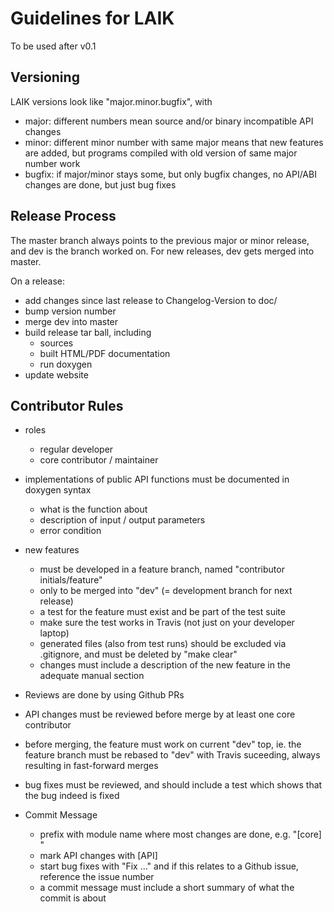 # Guidelines for LAIK

To be used after v0.1

## Versioning

LAIK versions look like "major.minor.bugfix", with
* major: different numbers mean source and/or binary incompatible API changes
* minor: different minor number with same major means that new features are
  added, but programs compiled with old version of same major number work
* bugfix: if major/minor stays some, but only bugfix changes, no API/ABI
  changes are done, but just bug fixes

## Release Process

The master branch always points to the previous major or minor release,
and dev is the branch worked on. For new releases, dev gets merged into
master.

On a release:
* add changes since last release to Changelog-Version to doc/
* bump version number
* merge dev into master
* build release tar ball, including
  * sources
  * built HTML/PDF documentation
  * run doxygen
* update website

## Contributor Rules

* roles
  * regular developer
  * core contributor / maintainer

* implementations of public API functions must be documented in doxygen syntax
  * what is the function about
  * description of input / output parameters
  * error condition
  
* new features
  * must be developed in a feature branch, named "contributor initials/feature"
  * only to be merged into "dev" (= development branch for next release)
  * a test for the feature must exist and be part of the test suite
  * make sure the test works in Travis (not just on your developer laptop)
  * generated files (also from test runs) should be excluded via .gitignore, and
    must be deleted by "make clear"
  * changes must include a description of the new feature in the adequate manual section
  
* Reviews are done by using Github PRs

* API changes must be reviewed before merge by at least one core contributor

* before merging, the feature must work on current "dev" top, ie. the feature branch must be rebased to "dev" with Travis suceeding, always resulting in fast-forward merges

* bug fixes must be reviewed, and should include a test which shows that the bug indeed is fixed

* Commit Message
  * prefix with module name where most changes are done, e.g. "[core] "
  * mark API changes with [API]
  * start bug fixes with "Fix ..." and if this relates to a Github issue, reference the issue number
  * a commit message must include a short summary of what the commit is about
